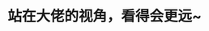 <!--
 * @Description: 
 * @Version: 1.0
 * @Autor: xihuishaw
 * @Date: 2021-12-17 16:20:42
 * @LastEditors: xihuishaw
 * @LastEditTime: 2021-12-17 16:20:56
-->

# 站在大佬的视角，看得会更远~


